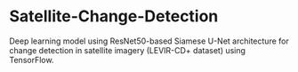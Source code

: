 # Satellite-Change-Detection
Deep learning model using ResNet50-based Siamese U-Net architecture for change detection in satellite imagery (LEVIR-CD+ dataset) using TensorFlow.
